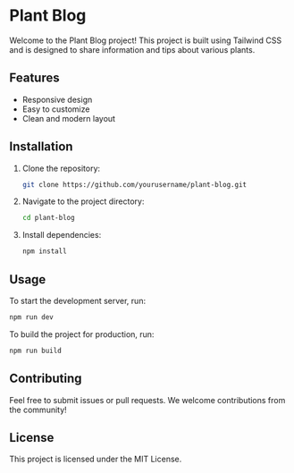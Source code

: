 
# Plant Blog

Welcome to the Plant Blog project! This project is built using Tailwind CSS and is designed to share information and tips about various plants.

## Features

- Responsive design
- Easy to customize
- Clean and modern layout

## Installation

1. Clone the repository:
    ```bash
    git clone https://github.com/yourusername/plant-blog.git
    ```
2. Navigate to the project directory:
    ```bash
    cd plant-blog
    ```
3. Install dependencies:
    ```bash
    npm install
    ```

## Usage

To start the development server, run:
```bash
npm run dev
```

To build the project for production, run:
```bash
npm run build
```

## Contributing

Feel free to submit issues or pull requests. We welcome contributions from the community!

## License

This project is licensed under the MIT License.
